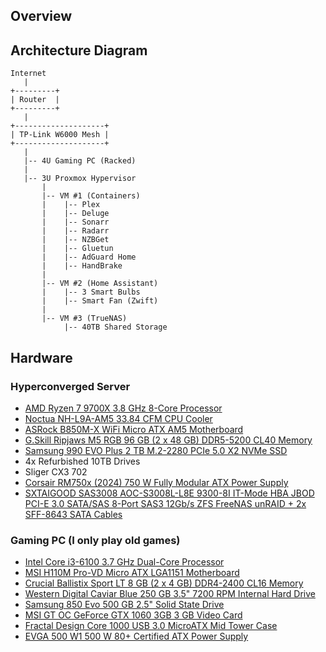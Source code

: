 ## Overview


## Architecture Diagram

```
Internet  
   |  
+---------+  
| Router  |  
+---------+  
   |  
+--------------------+  
| TP-Link W6000 Mesh |  
+--------------------+  
   |  
   |-- 4U Gaming PC (Racked)  
   |  
   |-- 3U Proxmox Hypervisor
       |  
       |-- VM #1 (Containers)  
       |    |-- Plex  
       |    |-- Deluge  
       |    |-- Sonarr  
       |    |-- Radarr  
       |    |-- NZBGet  
       |    |-- Gluetun  
       |    |-- AdGuard Home  
       |    |-- HandBrake  
       |  
       |-- VM #2 (Home Assistant)  
       |    |-- 3 Smart Bulbs  
       |    |-- Smart Fan (Zwift)  
       |  
       |-- VM #3 (TrueNAS)  
            |-- 40TB Shared Storage  
```

## Hardware

### Hyperconverged Server
- [AMD Ryzen 7 9700X 3.8 GHz 8-Core Processor](https://www.amd.com/en/products/cpu/amd-ryzen-7-9700x)  
- [Noctua NH-L9A-AM5 33.84 CFM CPU Cooler](https://noctua.at/en/nh-l9a-am5)  
- [ASRock B850M-X WiFi Micro ATX AM5 Motherboard](https://www.asrock.com/mb/AMD/B850M-X%20WiFi/)  
- [G.Skill Ripjaws M5 RGB 96 GB (2 x 48 GB) DDR5-5200 CL40 Memory](https://www.gskill.com/product/165/398/1702978834/F5-5200J4048A48GX2-RS-%7C-Ripjaws-M5-RGB)  
- [Samsung 990 EVO Plus 2 TB M.2-2280 PCIe 5.0 X2 NVMe SSD](https://www.samsung.com/semiconductor/minisite/ssd/product/consumer/990-evo/)  
- 4x Refurbished 10TB Drives
- Sliger CX3 702
- [Corsair RM750x (2024) 750 W Fully Modular ATX Power Supply](https://www.corsair.com/us/en/p/psu/cp-9020278-na/rm750x-fully-modular-750-watt-80-plus-gold-atx-power-supply-black)  
- [SXTAIGOOD SAS3008 AOC-S3008L-L8E 9300-8I IT-Mode HBA JBOD PCI-E 3.0 SATA/SAS 8-Port SAS3 12Gb/s ZFS FreeNAS unRAID + 2x SFF-8643 SATA Cables](https://www.amazon.com/dp/B0C3D2ZV8L)  


### Gaming PC (I only play old games)
- [Intel Core i3-6100 3.7 GHz Dual-Core Processor](https://pcpartpicker.com/product/hV7CmG/intel-cpu-bx80662i36100)
- [MSI H110M Pro-VD Micro ATX LGA1151 Motherboard](https://pcpartpicker.com/product/bPVBD3/msi-motherboard-h110mprovd)
- [Crucial Ballistix Sport LT 8 GB (2 x 4 GB) DDR4-2400 CL16 Memory](https://pcpartpicker.com/product/9yKhP6/crucial-memory-bls2k4g4d240fsc)
- [Western Digital Caviar Blue 250 GB 3.5" 7200 RPM Internal Hard Drive](https://www.amazon.com/dp/B000Q84G5Q?tag=pcpapi-20&linkCode=ogi&th=1&psc=1)	
- [Samsung 850 Evo 500 GB 2.5" Solid State Drive](https://pcpartpicker.com/product/FrH48d/samsung-internal-hard-drive-mz75e500bam)
- [MSI GT OC GeForce GTX 1060 3GB 3 GB Video Card](https://pcpartpicker.com/product/4Np323/msi-geforce-gtx-1060-3gb-3gb-oc-video-card-geforce-gtx-1060-3gt-oc)
- [Fractal Design Core 1000 USB 3.0 MicroATX Mid Tower Case](https://pcpartpicker.com/product/KPw323/fractal-design-case-fdcacore1000usb3bl)
- [EVGA 500 W1 500 W 80+ Certified ATX Power Supply](https://pcpartpicker.com/product/XCjG3C/evga-500-w1-500-w-80-certified-atx-power-supply-100-w1-0500-kr)

